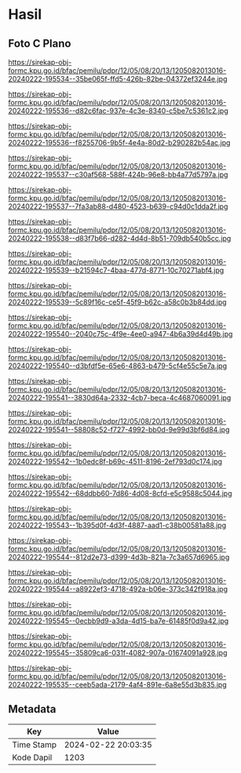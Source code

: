 # Hasil

## Foto C Plano

https://sirekap-obj-formc.kpu.go.id/bfac/pemilu/pdpr/12/05/08/20/13/1205082013016-20240222-195534--35be065f-ffd5-426b-82be-04372ef3244e.jpg

https://sirekap-obj-formc.kpu.go.id/bfac/pemilu/pdpr/12/05/08/20/13/1205082013016-20240222-195536--d82c6fac-937e-4c3e-8340-c5be7c5361c2.jpg

https://sirekap-obj-formc.kpu.go.id/bfac/pemilu/pdpr/12/05/08/20/13/1205082013016-20240222-195536--f8255706-9b5f-4e4a-80d2-b290282b54ac.jpg

https://sirekap-obj-formc.kpu.go.id/bfac/pemilu/pdpr/12/05/08/20/13/1205082013016-20240222-195537--c30af568-588f-424b-96e8-bb4a77d5797a.jpg

https://sirekap-obj-formc.kpu.go.id/bfac/pemilu/pdpr/12/05/08/20/13/1205082013016-20240222-195537--7fa3ab88-d480-4523-b639-c94d0c1dda2f.jpg

https://sirekap-obj-formc.kpu.go.id/bfac/pemilu/pdpr/12/05/08/20/13/1205082013016-20240222-195538--d83f7b66-d282-4d4d-8b51-709db540b5cc.jpg

https://sirekap-obj-formc.kpu.go.id/bfac/pemilu/pdpr/12/05/08/20/13/1205082013016-20240222-195539--b21594c7-4baa-477d-8771-10c70271abf4.jpg

https://sirekap-obj-formc.kpu.go.id/bfac/pemilu/pdpr/12/05/08/20/13/1205082013016-20240222-195539--5c89f16c-ce5f-45f9-b62c-a58c0b3b84dd.jpg

https://sirekap-obj-formc.kpu.go.id/bfac/pemilu/pdpr/12/05/08/20/13/1205082013016-20240222-195540--2040c75c-4f9e-4ee0-a947-4b6a39d4d49b.jpg

https://sirekap-obj-formc.kpu.go.id/bfac/pemilu/pdpr/12/05/08/20/13/1205082013016-20240222-195540--d3bfdf5e-65e6-4863-b479-5cf4e55c5e7a.jpg

https://sirekap-obj-formc.kpu.go.id/bfac/pemilu/pdpr/12/05/08/20/13/1205082013016-20240222-195541--3830d64a-2332-4cb7-beca-4c4687060091.jpg

https://sirekap-obj-formc.kpu.go.id/bfac/pemilu/pdpr/12/05/08/20/13/1205082013016-20240222-195541--58808c52-f727-4992-bb0d-9e99d3bf6d84.jpg

https://sirekap-obj-formc.kpu.go.id/bfac/pemilu/pdpr/12/05/08/20/13/1205082013016-20240222-195542--1b0edc8f-b69c-4511-8196-2ef793d0c174.jpg

https://sirekap-obj-formc.kpu.go.id/bfac/pemilu/pdpr/12/05/08/20/13/1205082013016-20240222-195542--68ddbb60-7d86-4d08-8cfd-e5c9588c5044.jpg

https://sirekap-obj-formc.kpu.go.id/bfac/pemilu/pdpr/12/05/08/20/13/1205082013016-20240222-195543--1b395d0f-4d3f-4887-aad1-c38b00581a88.jpg

https://sirekap-obj-formc.kpu.go.id/bfac/pemilu/pdpr/12/05/08/20/13/1205082013016-20240222-195544--812d2e73-d399-4d3b-821a-7c3a657d6965.jpg

https://sirekap-obj-formc.kpu.go.id/bfac/pemilu/pdpr/12/05/08/20/13/1205082013016-20240222-195544--a8922ef3-4718-492a-b06e-373c342f918a.jpg

https://sirekap-obj-formc.kpu.go.id/bfac/pemilu/pdpr/12/05/08/20/13/1205082013016-20240222-195545--0ecbb9d9-a3da-4d15-ba7e-61485f0d9a42.jpg

https://sirekap-obj-formc.kpu.go.id/bfac/pemilu/pdpr/12/05/08/20/13/1205082013016-20240222-195545--35809ca6-031f-4082-907a-01674091a928.jpg

https://sirekap-obj-formc.kpu.go.id/bfac/pemilu/pdpr/12/05/08/20/13/1205082013016-20240222-195535--ceeb5ada-2179-4af4-891e-6a8e55d3b835.jpg


## Metadata

| Key        | Value               |
| ---------- | ------------------- |
| Time Stamp | 2024-02-22 20:03:35 |
| Kode Dapil | 1203                |



